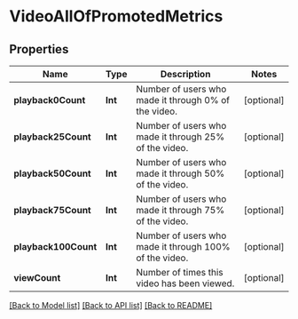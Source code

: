 # VideoAllOfPromotedMetrics

## Properties
Name | Type | Description | Notes
------------ | ------------- | ------------- | -------------
**playback0Count** | **Int** | Number of users who made it through 0% of the video. | [optional] 
**playback25Count** | **Int** | Number of users who made it through 25% of the video. | [optional] 
**playback50Count** | **Int** | Number of users who made it through 50% of the video. | [optional] 
**playback75Count** | **Int** | Number of users who made it through 75% of the video. | [optional] 
**playback100Count** | **Int** | Number of users who made it through 100% of the video. | [optional] 
**viewCount** | **Int** | Number of times this video has been viewed. | [optional] 

[[Back to Model list]](../README.md#documentation-for-models) [[Back to API list]](../README.md#documentation-for-api-endpoints) [[Back to README]](../README.md)


